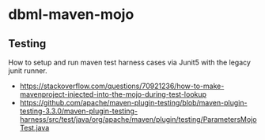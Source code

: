 # dbml-maven-mojo

## Testing

How to setup and run maven test harness cases via Junit5 with the legacy junit runner.

- https://stackoverflow.com/questions/70921236/how-to-make-mavenproject-injected-into-the-mojo-during-test-lookup
- https://github.com/apache/maven-plugin-testing/blob/maven-plugin-testing-3.3.0/maven-plugin-testing-harness/src/test/java/org/apache/maven/plugin/testing/ParametersMojoTest.java